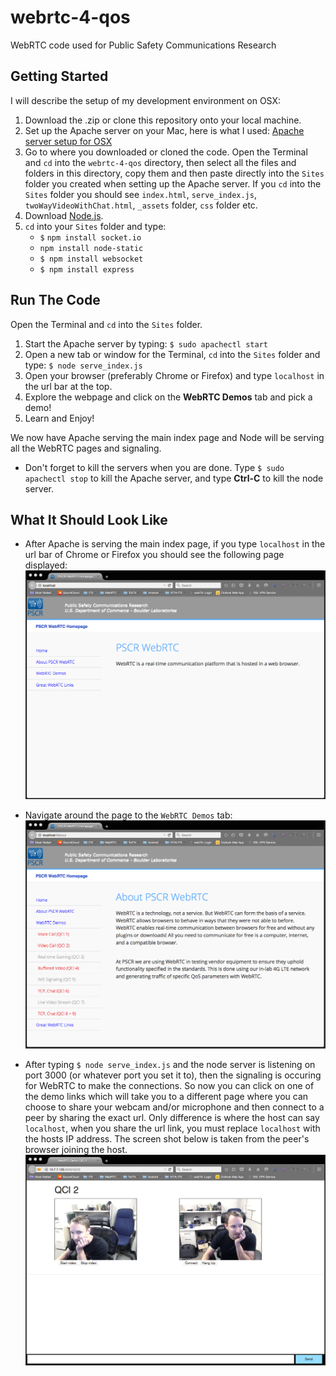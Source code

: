 # webrtc-4-qos
WebRTC code used for Public Safety Communications Research

## Getting Started
I will describe the setup of my development environment on OSX:

1. Download the .zip or clone this repository onto your local machine.
2. Set up the Apache server on your Mac, here is what I used: [Apache server setup for OSX](http://getgrav.org/blog/mac-os-x-apache-setup-multiple-php-versions)
3. Go to where you downloaded or cloned the code. Open the Terminal and `cd` into the `webrtc-4-qos` directory, then select all the files and folders in this directory, copy them and then paste directly into the `Sites` folder you created when setting up the Apache server. If you `cd` into the `Sites` folder you should see `index.html`, `serve_index.js`, `twoWayVideoWithChat.html`, `_assets` folder, `css` folder etc.
4. Download [Node.js](https://nodejs.org/).
5. `cd` into your `Sites` folder and type: 
   + `$` `npm install socket.io`
   + `npm install node-static`
   + `$ npm install websocket`
   + `$ npm install express`
   

## Run The Code
Open the Terminal and `cd` into the `Sites` folder.

1. Start the Apache server by typing: `$ sudo apachectl start`
2. Open a new tab or window for the Terminal, `cd` into the `Sites` folder and type: `$ node serve_index.js`
3. Open your browser (preferably Chrome or Firefox) and type `localhost` in the url bar at the top.
4. Explore the webpage and click on the **WebRTC Demos** tab and pick a demo!
5. Learn and Enjoy!

We now have Apache serving the main index page and Node will be serving all the WebRTC pages and signaling.
   + Don't forget to kill the servers when you are done. Type `$ sudo apachectl stop` to kill the Apache server, and type **Ctrl-C** to kill the node server.
   
## What It Should Look Like
   + After Apache is serving the main index page, if you type `localhost` in the url bar of Chrome or Firefox you should see the following page displayed:
![Main PSCR WebRTC page](images/pscrMain2.png)

   + Navigate around the page to the `WebRTC Demos` tab:
![Demo Links](images/demoLinks2.png)

   + After typing `$ node serve_index.js` and the node server is listening on port 3000 (or whatever port you set it to), then the signaling is occuring for WebRTC to make the connections. So now you can click on one of the demo links which will take you to a different page where you can choose to share your webcam and/or microphone and then connect to a peer by sharing the exact url. Only difference is where the host can say `localhost`, when you share the url link, you must replace `localhost` with the hosts IP address. The screen shot below is taken from the peer's browser joining the host.
![Video Call](images/webrtcVid3.png)
